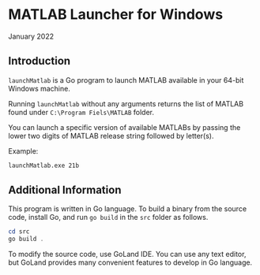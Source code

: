 # MATLAB Launcher for Windows

January 2022

## Introduction

`launchMatlab` is a Go program to launch MATLAB available
in your 64-bit Windows machine.

Running `launchMatlab` without any arguments returns the list of
MATLAB found under `C:\Program Fiels\MATLAB` folder.

You can launch a specific version of available MATLABs
by passing the lower two digits of MATLAB release string
followed by letter(s).

Example:

```cmd
launchMatlab.exe 21b
```

## Additional Information

This program is written in Go language.
To build a binary from the source code, install Go,
and run `go build` in the `src` folder as follows.

```powershell
cd src
go build .
```

To modify the source code, use GoLand IDE.
You can use any text editor, but GoLand provides
many convenient features to develop in Go language.
